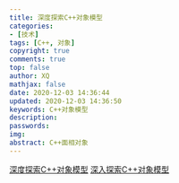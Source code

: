 ```yaml
---
title: 深度探索C++对象模型
categories: 
- [技术]
tags: [C++, 对象]
copyright: true
comments: true
top: false
author: XQ
mathjax: false
date: 2020-12-03 14:36:44
updated: 2020-12-03 14:36:50
keywords: C++对象模型
description: 
passwords:
img: 
abstract: C++面相对象
---
```


[深度探索C++对象模型](https://wangpengcheng.github.io/2019/11/28/cplusplus_object_model/)
[深入探索C++对象模型](https://www.jianshu.com/p/620448dcc81a)